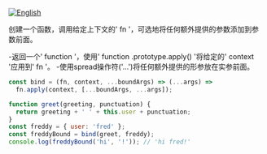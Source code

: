 
<a href="./README.md" target="_blank"><img src="https://img.shields.io/badge/-English-gray" alt="English"/></a>

创建一个函数，调用给定上下文的' fn '，可选地将任何额外提供的参数添加到参数前面。

-返回一个' function '，使用' function .prototype.apply() '将给定的' context '应用到' fn '。
-使用spread操作符('…')将任何额外提供的形参放在实参前面。

```js
const bind = (fn, context, ...boundArgs) => (...args) =>
  fn.apply(context, [...boundArgs, ...args]);
```

```js
function greet(greeting, punctuation) {
  return greeting + ' ' + this.user + punctuation;
}
const freddy = { user: 'fred' };
const freddyBound = bind(greet, freddy);
console.log(freddyBound('hi', '!')); // 'hi fred!'
```
